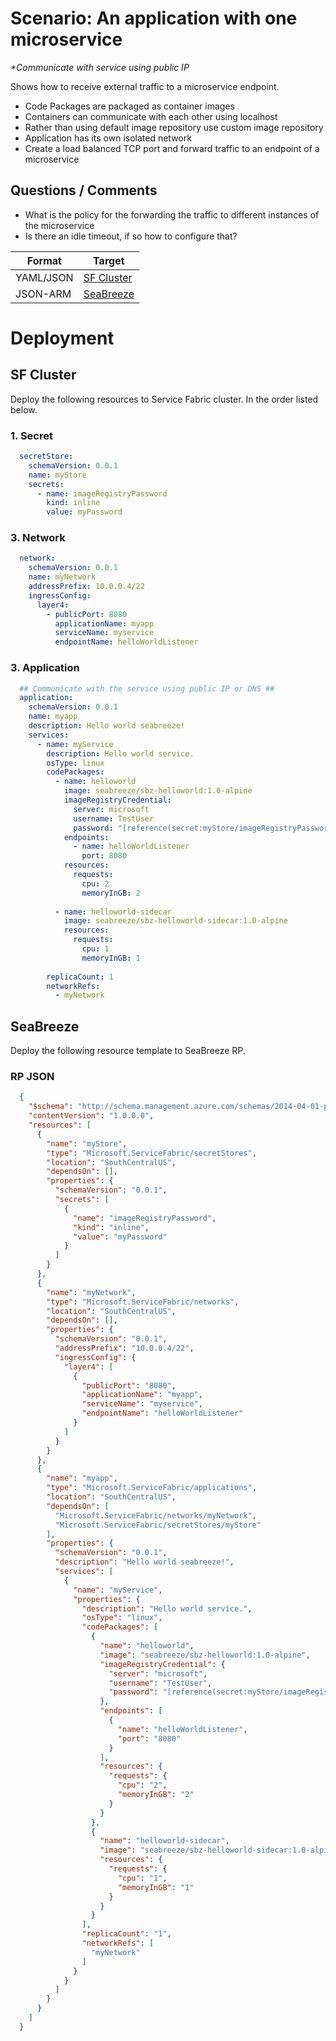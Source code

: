 # Scenario: An application with one microservice 

_**Communicate with service using public IP*_

Shows how to receive external traffic to a microservice endpoint.

* Code Packages are packaged as container images
* Containers can communicate with each other using localhost
* Rather than using default image repository use custom image repository
* Application has its own isolated network
* Create a load balanced TCP port and forward traffic to an endpoint of a microservice

## Questions / Comments 
  - What is the policy for the forwarding the traffic to different instances of the microservice
  - Is there an idle timeout, if so how to configure that?


| Format | Target | 
|--------|--------|
|  YAML/JSON | [SF Cluster](#sf-cluster) | 
|  JSON-ARM  | [SeaBreeze](#seabreeze) | 

# Deployment
## SF Cluster
Deploy the following resources to Service Fabric cluster. In the order listed below.

### 1. Secret

```YAML
  secretStore:
    schemaVersion: 0.0.1
    name: myStore
    secrets:
      - name: imageRegistryPassword
        kind: inline
        value: myPassword

```

### 3. Network

```YAML
  network:
    schemaVersion: 0.0.1
    name: myNetwork
    addressPrefix: 10.0.0.4/22
    ingressConfig:
      layer4:
        - publicPort: 8080
          applicationName: myapp
          serviceName: myservice
          endpointName: helloWorldListener

```

### 3. Application

```YAML
  ## Communicate with the service using public IP or DNS ##
  application:
    schemaVersion: 0.0.1
    name: myapp
    description: Hello world seabreeze! 
    services:
      - name: myService
        description: Hello world service.
        osType: linux
        codePackages:
          - name: helloworld
            image: seabreeze/sbz-helloworld:1.0-alpine
            imageRegistryCredential:
              server: microsoft
              username: TestUser
              password: "[reference(secret:myStore/imageRegistryPassword)]"
            endpoints:
              - name: helloWorldListener
                port: 8080
            resources:
              requests:
                cpu: 2
                memoryInGB: 2
          
          - name: helloworld-sidecar
            image: seabreeze/sbz-helloworld-sidecar:1.0-alpine
            resources:
              requests:
                cpu: 1
                memoryInGB: 1
  
        replicaCount: 1
        networkRefs:
          - myNetwork

```

## SeaBreeze
Deploy the following resource template to SeaBreeze RP.

### RP JSON

```JSON
  {
    "$schema": "http://schema.management.azure.com/schemas/2014-04-01-preview/deploymentTemplate.json",
    "contentVersion": "1.0.0.0",
    "resources": [
      {
        "name": "myStore",
        "type": "Microsoft.ServiceFabric/secretStores",
        "location": "SouthCentralUS",
        "dependsOn": [],
        "properties": {
          "schemaVersion": "0.0.1",
          "secrets": [
            {
              "name": "imageRegistryPassword",
              "kind": "inline",
              "value": "myPassword"
            }
          ]
        }
      },
      {
        "name": "myNetwork",
        "type": "Microsoft.ServiceFabric/networks",
        "location": "SouthCentralUS",
        "dependsOn": [],
        "properties": {
          "schemaVersion": "0.0.1",
          "addressPrefix": "10.0.0.4/22",
          "ingressConfig": {
            "layer4": [
              {
                "publicPort": "8080",
                "applicationName": "myapp",
                "serviceName": "myservice",
                "endpointName": "helloWorldListener"
              }
            ]
          }
        }
      },
      {
        "name": "myapp",
        "type": "Microsoft.ServiceFabric/applications",
        "location": "SouthCentralUS",
        "dependsOn": [
          "Microsoft.ServiceFabric/networks/myNetwork",
          "Microsoft.ServiceFabric/secretStores/myStore"
        ],
        "properties": {
          "schemaVersion": "0.0.1",
          "description": "Hello world seabreeze!",
          "services": [
            {
              "name": "myService",
              "properties": {
                "description": "Hello world service.",
                "osType": "linux",
                "codePackages": [
                  {
                    "name": "helloworld",
                    "image": "seabreeze/sbz-helloworld:1.0-alpine",
                    "imageRegistryCredential": {
                      "server": "microsoft",
                      "username": "TestUser",
                      "password": "[reference(secret:myStore/imageRegistryPassword)]"
                    },
                    "endpoints": [
                      {
                        "name": "helloWorldListener",
                        "port": "8080"
                      }
                    ],
                    "resources": {
                      "requests": {
                        "cpu": "2",
                        "memoryInGB": "2"
                      }
                    }
                  },
                  {
                    "name": "helloworld-sidecar",
                    "image": "seabreeze/sbz-helloworld-sidecar:1.0-alpine",
                    "resources": {
                      "requests": {
                        "cpu": "1",
                        "memoryInGB": "1"
                      }
                    }
                  }
                ],
                "replicaCount": "1",
                "networkRefs": [
                  "myNetwork"
                ]
              }
            }
          ]
        }
      }
    ]
  }

```
